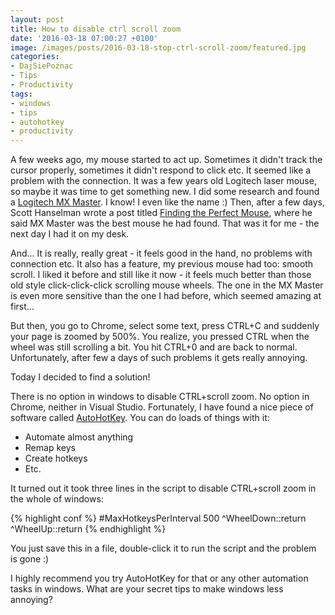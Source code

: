 ```yaml
---
layout: post
title: How to disable ctrl scroll zoom
date: '2016-03-18 07:00:27 +0100'
image: /images/posts/2016-03-18-stop-ctrl-scroll-zoom/featured.jpg
categories:
- DajSiePoznac
- Tips
- Productivity
tags:
- windows
- tips
- autohotkey
- productivity
---
```

A few weeks ago, my mouse started to act up. Sometimes it didn't track the cursor properly, sometimes it didn't respond to click etc. It seemed like a problem with the connection. It was a few years old Logitech laser mouse, so maybe it was time to get something new. I did some research and found a [Logitech MX Master](http://www.logitech.com/en-us/product/mx-master). I know! I even like the name :) Then, after a few days, Scott Hanselman wrote a post titled [Finding the Perfect Mouse](http://www.hanselman.com/blog/FindingThePerfectMouse.aspx), where he said MX Master was the best mouse he had found. That was it for me - the next day I had it on my desk.  

And... It is really, really great - it feels good in the hand, no problems with connection etc. It also has a feature, my previous mouse had too: smooth scroll. I liked it before and still like it now - it feels much better than those old style click-click-click scrolling mouse wheels. The one in the MX Master is even more sensitive than the one I had before, which seemed amazing at first...  

But then, you go to Chrome, select some text, press CTRL+C and suddenly your page is zoomed by 500%. You realize, you pressed CTRL when the wheel was still scrolling a bit. You hit CTRL+0 and are back to normal. Unfortunately, after few a days of such problems it gets really annoying.  

Today I decided to find a solution!  

There is no option in windows to disable CTRL+scroll zoom. No option in Chrome, neither in Visual Studio. Fortunately, I have found a nice piece of software called [AutoHotKey](https://autohotkey.com/). You can do loads of things with it:  

* Automate almost anything
* Remap keys
* Create hotkeys
* Etc.

It turned out it took three lines in the script to disable CTRL+scroll zoom in the whole of windows:  

{% highlight conf %}
#MaxHotkeysPerInterval 500
^WheelDown::return
^WheelUp::return
{% endhighlight %}

You just save this in a file, double-click it to run the script and the problem is gone :) 

I highly recommend you try AutoHotKey for that or any other automation tasks in windows. What are your secret tips to make windows less annoying? 


